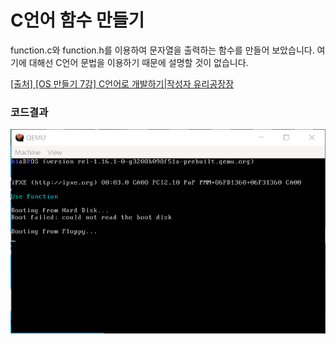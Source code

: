# C언어 함수 만들기

function.c와 function.h를 이용하여 문자열을 출력하는 함수를 만들어 보았습니다. 여기에 대해선 C언어 문법을 이용하기 때문에 설명할 것이 없습니다. 

[[출처] [OS 만들기 7강] C언어로 개발하기|작성자 유리공장장](https://blog.naver.com/PostView.naver?blogId=simhs93&logNo=221262239692&parentCategoryNo=&categoryNo=40&viewDate=&isShowPopularPosts=false&from=postView)

### 코드결과

![코드 결과](./결과.PNG)




